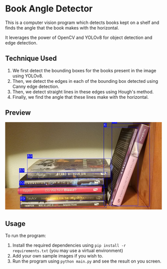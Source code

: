 # Book Angle Detector

This is a computer vision program which detects books kept on a shelf and finds the angle that the book makes with the horizontal.

It leverages the power of OpenCV and YOLOv8 for object detection and edge detection.

## Technique Used

1. We first detect the bounding boxes for the books present in the image using YOLOv8.
1. Then, we detect the edges in each of the bounding box detected using Canny edge detection.
1. Then, we detect straight lines in these edges using Hough's method.
1. Finally, we find the angle that these lines make with the horizontal.

## Preview

![Preview of application](output.jpg)

## Usage

To run the program:

1. Install the required dependencies using `pip install -r requirements.txt` (you may use a virtual environment)
1. Add your own sample images if you wish to.
1. Run the program using `python main.py` and see the result on you screen.
